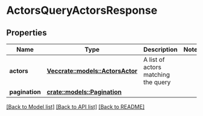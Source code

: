 # ActorsQueryActorsResponse

## Properties

Name | Type | Description | Notes
------------ | ------------- | ------------- | -------------
**actors** | [**Vec<crate::models::ActorsActor>**](ActorsActor.md) | A list of actors matching the query | 
**pagination** | [**crate::models::Pagination**](Pagination.md) |  | 

[[Back to Model list]](../README.md#documentation-for-models) [[Back to API list]](../README.md#documentation-for-api-endpoints) [[Back to README]](../README.md)


